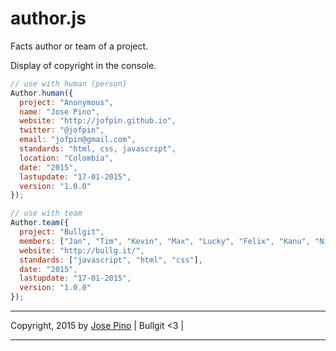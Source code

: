 # author.js
Facts author or team of a project.

Display of copyright in the console.

```js
// use with human (person)
Author.human({
  project: "Anonymous",  
  name: "Jose Pino",
  website: "http://jofpin.github.io",
  twitter: "@jofpin",
  email: "jofpin@gmail.com",
  standards: "html, css, javascript",
  location: "Colombia",
  date: "2015",
  lastupdate: "17-01-2015",
  version: "1.0.0" 
});

```
```js
// use with team
Author.team({
  project: "Bullgit",  
  members: ["Jan", "Tim", "Kevin", "Max", "Lucky", "Felix", "Kanu", "Nils", "Olly", "Nick", "Ty", "Jose", "Leeroyd"],
  website: "http://bullg.it/",
  standards: ["javascript", "html", "css"],
  date: "2015",
  lastupdate: "17-01-2015",
  version: "1.0.0" 
});
```

-------------

Copyright, 2015 by [Jose Pino](http://twitter.com/jofpin) | Bullgit <3 |

-------------
